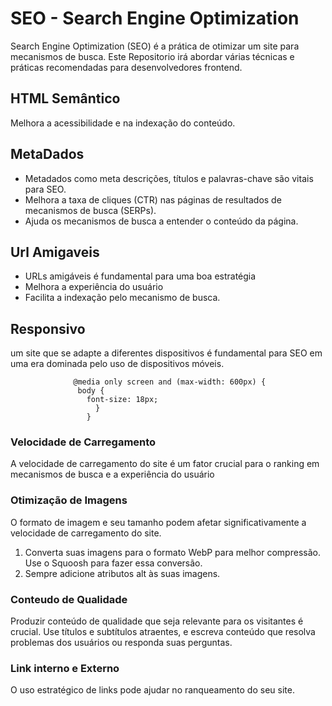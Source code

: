 <h1> SEO - Search Engine Optimization </h1>

<section>
  <p>
  Search Engine Optimization (SEO) é a prática de otimizar um site para mecanismos de busca. Este Repositorio irá
  abordar várias técnicas e práticas recomendadas para desenvolvedores frontend.
  </p>
</section>

<h2> HTML Semântico </h2>

<section>
   <p>
    Melhora a acessibilidade e na indexação do conteúdo.
  </p>
</section>

<h2>MetaDados </h2>

<section>
   <ul>
   <li> Metadados como meta descrições, títulos e palavras-chave são vitais para SEO.
   <li>Melhora a taxa de cliques (CTR) nas páginas de resultados de mecanismos de busca (SERPs).
   <li> Ajuda os mecanismos de busca a entender o conteúdo da página.
  </ul>
</section>

<h2>Url Amigaveis </h2>

<section>
   <ul>
     <li> URLs amigáveis é fundamental para uma boa estratégia
     <li> Melhora a experiência do usuário
     <li> Facilita a indexação pelo mecanismo de busca.
  </ul>
</section>

<h2>Responsivo </h2>

<section>
   <p>
    um site que se adapte a diferentes dispositivos é fundamental para SEO em uma era dominada pelo uso
    de dispositivos móveis.
  </p>

                  @media only screen and (max-width: 600px) {
                   body {
                     font-size: 18px;
                       }
                     }

</section>

<h3> Velocidade de Carregamento </h3>

<section>
   <p>
    A velocidade de carregamento do site é um fator crucial para o ranking em mecanismos de busca e a
experiência do usuário
  </p>
</section>

<h3> Otimização de Imagens </h3>

<section>
   <p>
    O formato de imagem e seu tamanho podem afetar significativamente a velocidade de carregamento do site.
  </p>

  <ol>
    <li>Converta suas imagens para o formato WebP para melhor compressão.
    Use o Squoosh para fazer essa conversão.
    <li>Sempre adicione atributos alt às suas imagens.
  </ol>
</section>

<h3> Conteudo de Qualidade </h3>

<section>
   <p>
     Produzir conteúdo de qualidade que seja relevante para os visitantes é crucial.
     Use títulos e subtítulos atraentes, e escreva conteúdo que resolva problemas dos
      usuários ou responda suas perguntas.
    </p>
</section>

<h3> Link interno e Externo </h3>

<section>
   <p>
     O uso estratégico de links pode ajudar no ranqueamento do seu site.
   </p>
</section>

